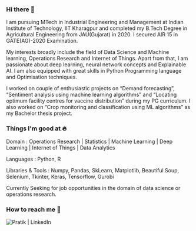 ### Hi there 👋

I am pursuing MTech in Industrial Engineering and Management at Indian Institute of Technology, IIT Kharagpur and completed my B.Tech Degree in Agricultural Engineering from JAU(Gujarat) in 2020. I secured AIR 15 in GATE(AG)-2020 Examination. 

My interests broadly include the field of Data Science and Machine learning, Operations Research and Internet of Things. Apart from that, I am passionate about deep learning, neural network concepts and Explainable AI. I am also equipped with great skills in Python Programming language and Optimisation techniques. 

I worked on couple of enthusiastic projects on “Demand forecasting”, “Sentiment analysis using machine learning algorithms” and “Locating optimum facility centres for vaccine distribution” during my PG curriculum. I also worked on “Crop monitoring and classification using ML algorithms” as my Bachelor thesis project.

### Things I'm good at 🔥

Domain : Operations Research | Statistics | Machine Learning | Deep Learning | Internet of Things | Data Analytics

Languages : Python, R

Libraries & Tools : Numpy, Pandas, SkLearn, Matplotlib, Beautiful Soup, Selenium, Tkinter, Keras, Tensorflow, Gurobi

Currently Seeking for job opportunities in the domain of data science or operations research.

### How to reach me 📱
<a href="https://www.linkedin.com/in/pratik-akbari/"><img align="left" src="https://camo.githubusercontent.com/7b192dd5706fb493cac4efdb837b8649e6f24188f962c65510c5ab1dcba915cd/68747470733a2f2f696d672e69636f6e73382e636f6d2f646f6f646c652f36342f3030303030302f6c696e6b6564696e2d636972636c65642e706e67" alt="Pratik | LinkedIn"/></a>


<!--
**PratikPatel372/PratikPatel372** is a ✨ _special_ ✨ repository because its `README.md` (this file) appears on your GitHub profile.

Here are some ideas to get you started:

- 🔭 I’m currently working on ...
- 🌱 I’m currently learning ...
- 👯 I’m looking to collaborate on ...
- 🤔 I’m looking for help with ...
- 💬 Ask me about ...
- 📫 How to reach me: ...
- 😄 Pronouns: ...
- ⚡ Fun fact: ...
-->
